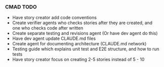 ### CMAD TODO

- Have story creator add code conventions
- Create verifier agents who checks stories after they are created, and one who checks code after written
- Create separate testing and revisions agent (Or have dev agent do this)
- Have dev agent update CLAUDE.md files
- Create agent for documenting architecture (CLAUDE.md network)
- Testing guide which explains unit test and E2E structure, and how to run tests
- Have story creator focus on creating 2-5 stories instead of 5 - 10